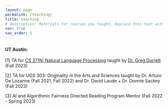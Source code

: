 ```yaml
---
layout: page
permalink: /teaching/
title: teaching
# description: Materials for courses you taught. Replace this text with your description.
nav: true
nav_order: 5
---
```


#### UT Austin:

[1] TA for [CS 371N: Natural Language Processing](https://www.cs.utexas.edu/~gdurrett/courses/fa2023/cs371n.shtml) taught by [Dr. Greg Durrett](https://www.cs.utexas.edu/~gdurrett/) (Fall 2023)

[2] TA for UGS 303: Originality in the Arts and Sciences taught by Dr. Arturo De Lozanne (Fall 2021, Fall 2022) and Dr. David Laude + Dr. Donnie Sackey (Fall 2023)

[3] AI and Algorithmic Fairness Directed Reading Program Mentor (Fall 2022 - Spring 2023)